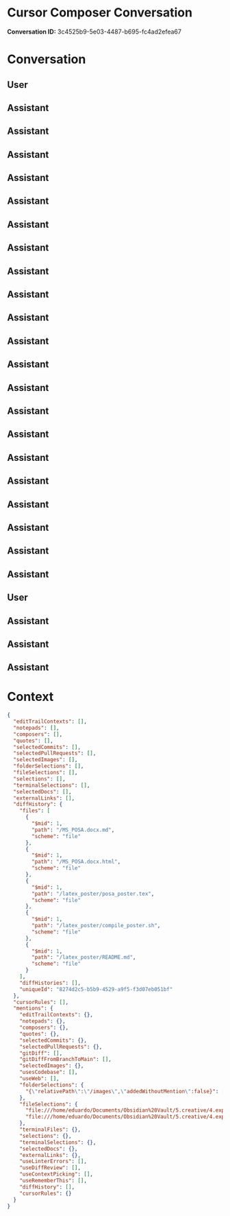 # Cursor Composer Conversation

**Conversation ID:** 3c4525b9-5e03-4487-b695-fc4ad2efea67

# Conversation

## User



## Assistant



## Assistant



## Assistant



## Assistant



## Assistant



## Assistant



## Assistant



## Assistant



## Assistant



## Assistant



## Assistant



## Assistant



## Assistant



## Assistant



## Assistant



## Assistant



## Assistant



## Assistant



## Assistant



## Assistant



## Assistant



## User



## Assistant



## Assistant



## Assistant



# Context

```json
{
  "editTrailContexts": [],
  "notepads": [],
  "composers": [],
  "quotes": [],
  "selectedCommits": [],
  "selectedPullRequests": [],
  "selectedImages": [],
  "folderSelections": [],
  "fileSelections": [],
  "selections": [],
  "terminalSelections": [],
  "selectedDocs": [],
  "externalLinks": [],
  "diffHistory": {
    "files": [
      {
        "$mid": 1,
        "path": "/MS_POSA.docx.md",
        "scheme": "file"
      },
      {
        "$mid": 1,
        "path": "/MS_POSA.docx.html",
        "scheme": "file"
      },
      {
        "$mid": 1,
        "path": "/latex_poster/posa_poster.tex",
        "scheme": "file"
      },
      {
        "$mid": 1,
        "path": "/latex_poster/compile_poster.sh",
        "scheme": "file"
      },
      {
        "$mid": 1,
        "path": "/latex_poster/README.md",
        "scheme": "file"
      }
    ],
    "diffHistories": [],
    "uniqueId": "8274d2c5-b5b9-4529-a9f5-f3d07eb051bf"
  },
  "cursorRules": [],
  "mentions": {
    "editTrailContexts": {},
    "notepads": {},
    "composers": {},
    "quotes": {},
    "selectedCommits": {},
    "selectedPullRequests": {},
    "gitDiff": [],
    "gitDiffFromBranchToMain": [],
    "selectedImages": {},
    "usesCodebase": [],
    "useWeb": [],
    "folderSelections": {
      "{\"relativePath\":\"/images\",\"addedWithoutMention\":false}": []
    },
    "fileSelections": {
      "file:///home/eduardo/Documents/Obsidian%20Vault/5.creative/4.experiments/poster-diana/MS_POSA.docx.md": [],
      "file:///home/eduardo/Documents/Obsidian%20Vault/5.creative/4.experiments/poster-diana/MS_POSA.docx.html": []
    },
    "terminalFiles": {},
    "selections": {},
    "terminalSelections": {},
    "selectedDocs": {},
    "externalLinks": {},
    "useLinterErrors": [],
    "useDiffReview": [],
    "useContextPicking": [],
    "useRememberThis": [],
    "diffHistory": [],
    "cursorRules": {}
  }
}
```

